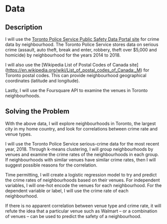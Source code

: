 # Data #

## Description ##
I will use the [Toronto Police Service Public Safety Data Portal site](https://data.torontopolice.on.ca/datasets/neighbourhood-crime-rates-boundary-file-) for crime data by neighbourhood. The Toronto Police Service stores data on serious crime (assault, auto theft, break and enter, robbery, theft over $5,000 and homicide) by neighbourhood for the years 2014 to 2018. 

[Toronto Police Service Public Safety Data Portal site]:(https://data.torontopolice.on.ca/datasets/neighbourhood-crime-rates-boundary-file-)


I will also use the [Wikipedia List of Postal Codes of Canada site] (https://en.wikipedia.org/wiki/List_of_postal_codes_of_Canada:_M) for Toronto postal codes. This can provide neighbourhood geographical coordinates (latitude and longitude). 

Lastly, I will use the Foursquare API to examine the venues in Toronto neighbourhoods.

## Solving the Problem ##
With the above data, I will explore neighbourhoods in Toronto, the largest city in my home country, and look for correlations between crime rate and venue types.

I will use the Toronto Police Service serious-crime data for the most recent year, 2018. Through k-means clustering, I will group neighbourhoods by venues and examine the crime rates of the neighbourhoods in each group. If neighbourhoods with similar venues have similar crime rates, then I will suggest possible reasons for the correlation.

Time permitting, I will create a logistic regression model to try and predict the crime rates of neighbourhoods based on their venues. For independent variables, I will one-hot encode the venues for each neighbourhood. For the dependent variable or label, I will use the crime rate of each neighbourhood. 

If there is no apparent correlation between venue type and crime rate, it will refute the idea that a particular venue such as Walmart – or a combination of venues – can be used to predict the safety of a neighbourhood. 

